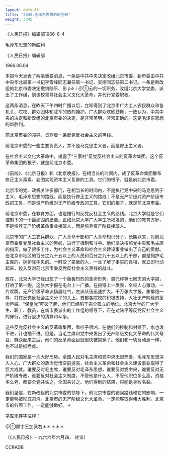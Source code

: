 ```yaml
---
layout: default
title: "3345.毛泽东思想的新胜利"
weight: 3345
---
```


《人民日报》编辑部1966-6-4

毛泽东思想的新胜利

《人民日报》编辑部

1966.06.04

本报今天发表了两条重要消息。一条是中共中央决定改组北京市委，新市委由中共中央华北局第一书记李雪峰同志兼任第一书记，吴德同志任第二书记。一条是新改组的北京市委决定撤销陆平、彭ｐèｉ＠①云的一切职务，改组北京大学党委，派出了工作组，到该校领导社会主义文化大革命，并代行党委职权。

这两条消息，在昨天下午四时广播以后，立即得到了北京市广大工人农民群众和各机关、院校、群众团体和驻军的热烈拥护。广大群众欢欣鼓舞，一致认为，中共中央的决定和新改组的北京市委的决定，是非常英明、非常正确的。这是毛泽东思想的新胜利。

前北京市委的领导，贯穿着一条反党反社会主义的黑线。

前北京市委的一些主要负责人，并不是马克思主义者，而是修正主义者。

在社会主义文化大革命中，揭露了“三家村”反党反社会主义的反革命集团。这个反革命集团的根子，就是前北京市委。

《前线》、《北京日报》和《北京晚报》，在相当长的时间内，成了反革命集团散布修正主义毒素、妄图实现资本主义复辟的工具。它们的根子，就是前北京市委。

北京市的党、政机关许多部门，在相当长的时间内，不是执行党中央的马克思列宁主义、毛泽东思想的路线，而是执行修正主义的路线；不是无产阶级对资产阶级专政的工具，而是资产阶级对无产阶级专政的工具。它们的根子，就是前北京市委。

前北京市委，在教育方面，也是推行的反党反社会主义的路线。北京大学就是它们控制下的一个最顽固的堡垒。正如北京大学广大学生所揭发的，他们的教育方针，不是培养无产阶级革命事业接班人，而是培养资产阶级接班人。

北京市的广大工农兵群众、广大革命干部和广大革命知识分子，长期以来，对前北京市委反党反社会主义的黑线，进行了抵制和斗争。他们坚决按照党中央和毛主席的指示，做了很多工作，为社会主义革命和社会主义建设事业做出了自己的贡献。在北京市地区的百分之九十五以上的人民和百分之九十五以上的干部，都是拥护毛主席的，拥护党中央的。一时受了蒙蔽的人，一旦了解了事实的真相，就立即行动起来，投入反对前北京市委反党反社会主义黑线的战斗。

现在，北京大学已经出现了一个轰轰烈烈的革命形势。聂元梓等七同志的大字报，打响了第一炮。这张大字报在电台上一广播，在报纸上一发表，全校人心激动，一片欢腾。无产阶级革命派扬眉吐气，左派队伍迅速扩大。千万张大字报，象排炮一样，打在反党反社会主义分子的头上。首都各院校的积极支持，大壮无产阶级的革命声威。“保皇党”吓破了胆，他们已经陷于完全孤立的地位。北京大学的广大学生、职工、教员，在新市委派出的工作组的领导下，正在对陆平等反党反社会主义的罪行，进行坚决的清算和斗争。

这些反党反社会主义的反革命集团，看样子很凶。在他们的控制和封锁下，水也泼不进，针也插不进。但是，当毛主席和党中央发出了无产阶级文化大革命的伟大号召，群众起来之后，他们的反革命面目就很快被揭穿了。他们和一切反动派一样，也不过是纸老虎。

我们的国家是一片大好形势。全国人民对毛主席和党中央无限热爱，毛泽东思想深入人心，广大群众的政治觉悟空前提高，社会主义革命和社会主义建设事业取得了巨大成就。谁要反对毛主席，谁要反对毛泽东思想，谁要反对党中央，谁要反对无产阶级专政，谁要反对社会主义制度，不管他是什么人，不管他职位多么高，资格多么老，都要全党共诛之，全国共讨之。他们得到的结果，只能是身败名裂。

我们坚信，在新改组的北京市委的领导下，前北京市委的错误路线和它的影响，一定能够被彻底肃清。北京市的无产阶级文化大革命，一定能够取得伟大胜利。北京市的各项工作，一定能够做好。＊

字库未存字注释：

＠①原字王加佩右＊＊＊＊＊

（《人民日报》一九六六年六月四， 社论）

CCRADB

